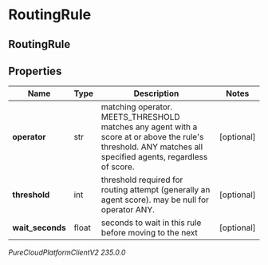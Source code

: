 # RoutingRule

## RoutingRule

## Properties

|Name | Type | Description | Notes|
|------------ | ------------- | ------------- | -------------|
| **operator** | str | matching operator.  MEETS_THRESHOLD matches any agent with a score at or above the rule&#39;s threshold.  ANY matches all specified agents, regardless of score. | [optional] |
| **threshold** | int | threshold required for routing attempt (generally an agent score).  may be null for operator ANY. | [optional] |
| **wait_seconds** | float | seconds to wait in this rule before moving to the next | [optional] |



_PureCloudPlatformClientV2 235.0.0_
